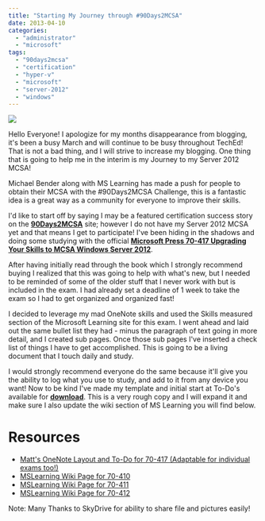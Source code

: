 ```yaml
---
title: "Starting My Journey through #90Days2MCSA"
date: 2013-04-10
categories: 
  - "administrator"
  - "microsoft"
tags: 
  - "90days2mcsa"
  - "certification"
  - "hyper-v"
  - "microsoft"
  - "server-2012"
  - "windows"
---
```


![](../assets/images/90dayshead.jpg)

Hello Everyone! I apologize for my months disappearance from blogging, it's been a busy March and will continue to be busy throughout TechEd! That is not a bad thing, and I will strive to increase my blogging. One thing that is going to help me in the interim is my Journey to my Server 2012 MCSA!

Michael Bender along with MS Learning has made a push for people to obtain their MCSA with the #90Days2MCSA Challenge, this is a fantastic idea is a great way as a community for everyone to improve their skills.

I'd like to start off by saying I may be a featured certification success story on the **[90Days2MCSA](http://www.90days2mcsa.com)** site; however I do not have my Server 2012 MCSA yet and that means I get to participate! I've been hiding in the shadows and doing some studying with the official **[Microsoft Press 70-417 Upgrading Your Skills to MCSA Windows Server 2012](https://www.amazon.com/dp/0735673047/ref=as_li_qf_sp_asin_til?tag=mattblogsit-20&camp=0&creative=0&linkCode=as1&creativeASIN=0735673047&adid=0KM36VK6Q9DZP11YE4Z0&)**.

<!--more-->

After having initially read through the book which I strongly recommend buying I realized that this was going to help with what's new, but I needed to be reminded of some of the older stuff that I never work with but is included in the exam. I had already set a deadline of 1 week to take the exam so I had to get organized and organized fast!

I decided to leverage my mad OneNote skills and used the Skills measured section of the Microsoft Learning site for this exam. I went ahead and laid out the same bullet list they had - minus the paragraph of text going in more detail, and I created sub pages. Once those sub pages I've inserted a check list of things I have to get accomplished. This is going to be a living document that I touch daily and study.

I would strongly recommend everyone do the same because it'll give you the ability to log what you use to study, and add to it from any device you want! Now to be kind I've made my template and initial start at To-Do's available for **[download](http://sdrv.ms/10Ic352)**. This is a very rough copy and I will expand it and make sure I also update the wiki section of MS Learning you will find below.

# Resources

- [Matt's OneNote Layout and To-Do for 70-417 (Adaptable for individual exams too!)](http://sdrv.ms/10Ic352)
- [MSLearning Wiki Page for 70-410](http://borntolearn.mslearn.net/certification/server/w/wiki/491.410-installing-and-configuring-windows-server-2012.aspx#fbid=Rv-iuO-x-sz)
- [MSLearning Wiki Page for 70-411](http://borntolearn.mslearn.net/certification/server/w/wiki/492.411-administering-windows-server-2012.aspx#fbid=Rv-iuO-x-sz)
- [MSLearning Wiki Page for 70-412](http://borntolearn.mslearn.net/certification/server/w/wiki/492.411-administering-windows-server-2012.aspx#fbid=Rv-iuO-x-sz)

Note: Many Thanks to SkyDrive for ability to share file and pictures easily!
